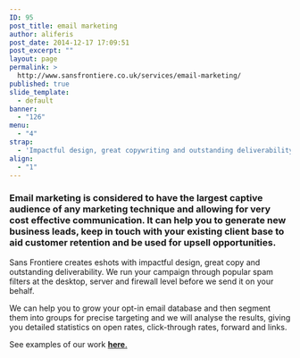 ```yaml
---
ID: 95
post_title: email marketing
author: aliferis
post_date: 2014-12-17 17:09:51
post_excerpt: ""
layout: page
permalink: >
  http://www.sansfrontiere.co.uk/services/email-marketing/
published: true
slide_template:
  - default
banner:
  - "126"
menu:
  - "4"
strap:
  - 'Impactful design, great copywriting and outstanding deliverability - all you need for a successful eshot campaign.'
align:
  - "1"
---
```

<h3>Email marketing is considered to have the largest captive audience of any marketing technique and allowing for very cost effective communication. It can help you to generate new business leads, keep in touch with your existing client base to aid customer retention and be used for upsell opportunities.</h3>
Sans Frontiere creates eshots with impactful design, great copy and outstanding deliverability. We run your campaign through popular spam filters at the desktop, server and firewall level before we send it on your behalf.

We can help you to grow your opt-in email database and then segment them into groups for precise targeting and we will analyse the results, giving you detailed statistics on open rates, click-through rates, forward and links.

See examples of our work <a title="Work" href="http://www.sansfrontiere.co.uk/work/"><strong>here</strong>.</a>